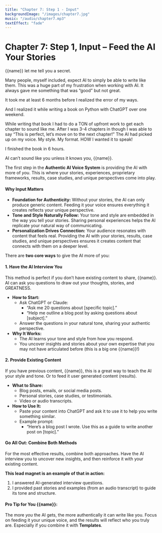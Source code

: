 ```yaml
---
title: "Chapter 7: Step 1 - Input"
backgroundImage: "/images/chapter7.jpg"
music: "/audio/chapter7.mp3"
textEffect: "fade"
---
```


# Chapter 7: Step 1, Input – Feed the AI Your Stories

{{name}} let me tell you a secret.

Many people, myself included, expect AI to simply be able to write like them. This was a huge part of my frustration when working with AI. It always gave me something that was “good” but not great. 

It took me at least 6 months before I realized the error of my ways.

And I realized it while writing a book on Python with ChatGPT over one weekend. 

While writing that book I had to do a TON of upfront work to get each chapter to sound like me. After I was 3-4 chapters in though I was able to say “This is perfect, let’s move on to the next chapter\!” The AI had picked up on my voice. My style. My format. HOW I wanted it to speak\!

I finished the book in 6 hours.

AI can’t sound like you unless it knows you, {{name}}. 

The first step in the **Authentic AI Voice System** is providing the AI with more of *you*. This is where your stories, experiences, proprietary frameworks, results, case studies, and unique perspectives come into play.

#### Why Input Matters

* **Foundation for Authenticity:** Without your stories, the AI can only produce generic content. Feeding it your voice ensures everything it creates reflects your unique perspective.  
* **Tone and Style Naturally Follow:** Your tone and style are embedded in the way you tell your stories. Sharing personal experiences helps the AI replicate your natural way of communicating.  
* **Personalization Drives Connection:** Your audience resonates with content that feels real. Providing the AI with your stories, results, case studies, and unique perspectives ensures it creates content that connects with them on a deeper level.

There are **two core ways** to give the AI more of you:

#### 1\. Have the AI Interview You

This method is perfect if you don’t have existing content to share, {{name}}. AI can ask you questions to draw out your thoughts, stories, and GREATNESS.

* **How to Start:**  
  * Ask ChatGPT or Claude:  
    * “Ask me 20 questions about \[specific topic\].”  
    * “Help me outline a blog post by asking questions about \[subject\].”  
  * Answer the questions in your natural tone, sharing your authentic perspective.  
* **Why It Works:**  
  * The AI learns your tone and style from how you respond.  
  * You uncover insights and stories about your own expertise that you may not have articulated before (this is a big one {{name}}!)

#### 2\. Provide Existing Content

If you have previous content, {{name}}, this is a great way to teach the AI your style and tone. Or to feed it user generated content (results).

* **What to Share:**  
  * Blog posts, emails, or social media posts.  
  * Personal stories, case studies, or testimonials.  
  * Video or audio transcripts.  
* **How to Use It:**  
  * Paste your content into ChatGPT and ask it to use it to help you write something similar.  
  * Example prompt:  
    * “Here’s a blog post I wrote. Use this as a guide to write another post on \[topic\].”

#### Go All Out: Combine Both Methods

For the most effective results, combine both approaches. Have the AI interview you to uncover new insights, and then reinforce it with your existing content.

**This lead magnet is an example of that in action:**  
  1. I answered AI-generated interview questions.  
  2. I provided past stories and examples (from an audio transcript) to guide its tone and structure.

#### Pro Tip for You {{name}}:

The more *you* the AI gets, the more authentically it can write like you. Focus on feeding it your unique voice, and the results will reflect who you truly are. Especially if you combine it with **Templates**.